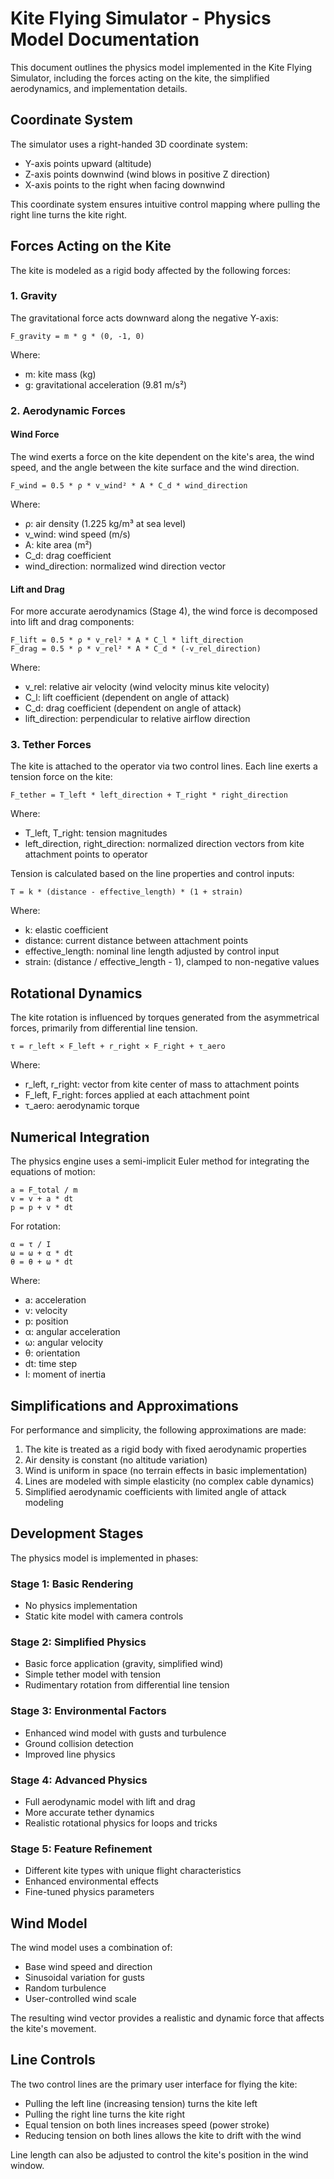 # Kite Flying Simulator - Physics Model Documentation

This document outlines the physics model implemented in the Kite Flying Simulator, including the forces acting on the kite, the simplified aerodynamics, and implementation details.

## Coordinate System

The simulator uses a right-handed 3D coordinate system:
- Y-axis points upward (altitude)
- Z-axis points downwind (wind blows in positive Z direction)
- X-axis points to the right when facing downwind

This coordinate system ensures intuitive control mapping where pulling the right line turns the kite right.

## Forces Acting on the Kite

The kite is modeled as a rigid body affected by the following forces:

### 1. Gravity

The gravitational force acts downward along the negative Y-axis:

```
F_gravity = m * g * (0, -1, 0)
```

Where:
- m: kite mass (kg)
- g: gravitational acceleration (9.81 m/s²)

### 2. Aerodynamic Forces

#### Wind Force

The wind exerts a force on the kite dependent on the kite's area, the wind speed, and the angle between the kite surface and the wind direction.

```
F_wind = 0.5 * ρ * v_wind² * A * C_d * wind_direction
```

Where:
- ρ: air density (1.225 kg/m³ at sea level)
- v_wind: wind speed (m/s)
- A: kite area (m²)
- C_d: drag coefficient
- wind_direction: normalized wind direction vector

#### Lift and Drag

For more accurate aerodynamics (Stage 4), the wind force is decomposed into lift and drag components:

```
F_lift = 0.5 * ρ * v_rel² * A * C_l * lift_direction
F_drag = 0.5 * ρ * v_rel² * A * C_d * (-v_rel_direction)
```

Where:
- v_rel: relative air velocity (wind velocity minus kite velocity)
- C_l: lift coefficient (dependent on angle of attack)
- C_d: drag coefficient (dependent on angle of attack)
- lift_direction: perpendicular to relative airflow direction

### 3. Tether Forces

The kite is attached to the operator via two control lines. Each line exerts a tension force on the kite:

```
F_tether = T_left * left_direction + T_right * right_direction
```

Where:
- T_left, T_right: tension magnitudes
- left_direction, right_direction: normalized direction vectors from kite attachment points to operator

Tension is calculated based on the line properties and control inputs:

```
T = k * (distance - effective_length) * (1 + strain)
```

Where:
- k: elastic coefficient
- distance: current distance between attachment points
- effective_length: nominal line length adjusted by control input
- strain: (distance / effective_length - 1), clamped to non-negative values

## Rotational Dynamics

The kite rotation is influenced by torques generated from the asymmetrical forces, primarily from differential line tension.

```
τ = r_left × F_left + r_right × F_right + τ_aero
```

Where:
- r_left, r_right: vector from kite center of mass to attachment points
- F_left, F_right: forces applied at each attachment point
- τ_aero: aerodynamic torque

## Numerical Integration

The physics engine uses a semi-implicit Euler method for integrating the equations of motion:

```
a = F_total / m
v = v + a * dt
p = p + v * dt
```

For rotation:

```
α = τ / I
ω = ω + α * dt
θ = θ + ω * dt
```

Where:
- a: acceleration
- v: velocity
- p: position
- α: angular acceleration
- ω: angular velocity
- θ: orientation
- dt: time step
- I: moment of inertia

## Simplifications and Approximations

For performance and simplicity, the following approximations are made:

1. The kite is treated as a rigid body with fixed aerodynamic properties
2. Air density is constant (no altitude variation)
3. Wind is uniform in space (no terrain effects in basic implementation)
4. Lines are modeled with simple elasticity (no complex cable dynamics)
5. Simplified aerodynamic coefficients with limited angle of attack modeling

## Development Stages

The physics model is implemented in phases:

### Stage 1: Basic Rendering
- No physics implementation
- Static kite model with camera controls

### Stage 2: Simplified Physics
- Basic force application (gravity, simplified wind)
- Simple tether model with tension
- Rudimentary rotation from differential line tension

### Stage 3: Environmental Factors
- Enhanced wind model with gusts and turbulence
- Ground collision detection
- Improved line physics

### Stage 4: Advanced Physics
- Full aerodynamic model with lift and drag
- More accurate tether dynamics
- Realistic rotational physics for loops and tricks

### Stage 5: Feature Refinement
- Different kite types with unique flight characteristics
- Enhanced environmental effects
- Fine-tuned physics parameters

## Wind Model

The wind model uses a combination of:
- Base wind speed and direction
- Sinusoidal variation for gusts
- Random turbulence
- User-controlled wind scale

The resulting wind vector provides a realistic and dynamic force that affects the kite's movement.

## Line Controls

The two control lines are the primary user interface for flying the kite:
- Pulling the left line (increasing tension) turns the kite left
- Pulling the right line turns the kite right
- Equal tension on both lines increases speed (power stroke)
- Reducing tension on both lines allows the kite to drift with the wind

Line length can also be adjusted to control the kite's position in the wind window.
